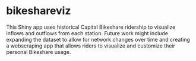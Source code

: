 # bikeshareviz
This Shiny app uses historical Capital Bikeshare ridership to visualize inflows and outflows from each station. Future work might include expanding the dataset to allow for network changes over time and creating a webscraping app that allows riders to visualize and customize their personal Bikeshare usage.
